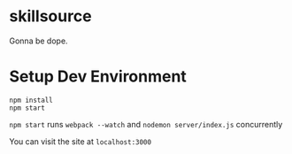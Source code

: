 # skillsource
Gonna be dope.

# Setup Dev Environment
```
npm install
npm start
```

`npm start` runs `webpack --watch` and `nodemon server/index.js` concurrently

You can visit the site at `localhost:3000`
